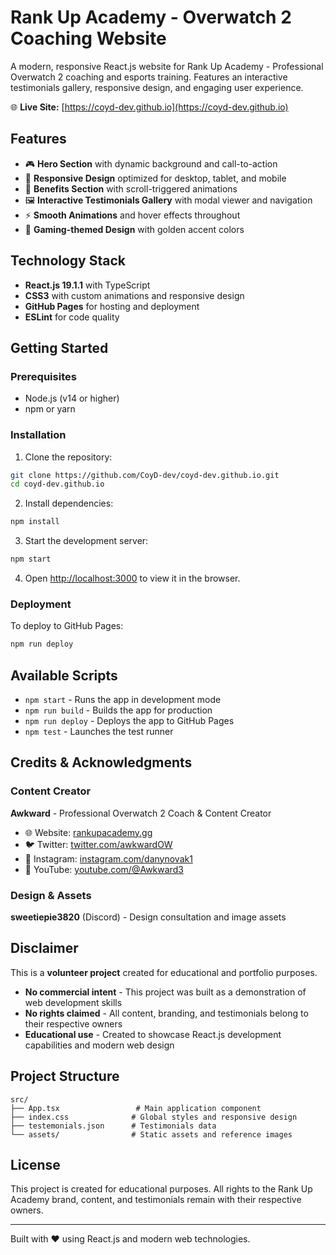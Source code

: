 # Rank Up Academy - Overwatch 2 Coaching Website

A modern, responsive React.js website for Rank Up Academy - Professional Overwatch 2 coaching and esports training. Features an interactive testimonials gallery, responsive design, and engaging user experience.

🌐 **Live Site:** [https://coyd-dev.github.io](https://coyd-dev.github.io)

## Features

- 🎮 **Hero Section** with dynamic background and call-to-action
- 📱 **Responsive Design** optimized for desktop, tablet, and mobile
- 🎯 **Benefits Section** with scroll-triggered animations
- 🖼️ **Interactive Testimonials Gallery** with modal viewer and navigation
- ⚡ **Smooth Animations** and hover effects throughout
- 🎨 **Gaming-themed Design** with golden accent colors

## Technology Stack

- **React.js 19.1.1** with TypeScript
- **CSS3** with custom animations and responsive design
- **GitHub Pages** for hosting and deployment
- **ESLint** for code quality

## Getting Started

### Prerequisites
- Node.js (v14 or higher)
- npm or yarn

### Installation

1. Clone the repository:
```bash
git clone https://github.com/CoyD-dev/coyd-dev.github.io.git
cd coyd-dev.github.io
```

2. Install dependencies:
```bash
npm install
```

3. Start the development server:
```bash
npm start
```

4. Open [http://localhost:3000](http://localhost:3000) to view it in the browser.

### Deployment

To deploy to GitHub Pages:
```bash
npm run deploy
```

## Available Scripts

- `npm start` - Runs the app in development mode
- `npm run build` - Builds the app for production
- `npm run deploy` - Deploys the app to GitHub Pages
- `npm test` - Launches the test runner

## Credits & Acknowledgments

### Content Creator
**Awkward** - Professional Overwatch 2 Coach & Content Creator
- 🌐 Website: [rankupacademy.gg](https://rankupacademy.gg)
- 🐦 Twitter: [twitter.com/awkwardOW](https://twitter.com/awkwardOW)
- 📸 Instagram: [instagram.com/danynovak1](https://instagram.com/danynovak1)
- 🎥 YouTube: [youtube.com/@Awkward3](https://youtube.com/@Awkward3)

### Design & Assets
**sweetiepie3820** (Discord) - Design consultation and image assets

## Disclaimer

This is a **volunteer project** created for educational and portfolio purposes.

- **No commercial intent** - This project was built as a demonstration of web development skills
- **No rights claimed** - All content, branding, and testimonials belong to their respective owners
- **Educational use** - Created to showcase React.js development capabilities and modern web design

## Project Structure

```
src/
├── App.tsx                 # Main application component
├── index.css              # Global styles and responsive design
├── testemonials.json      # Testimonials data
└── assets/                # Static assets and reference images
```

## License

This project is created for educational purposes. All rights to the Rank Up Academy brand, content, and testimonials remain with their respective owners.

---

Built with ❤️ using React.js and modern web technologies.